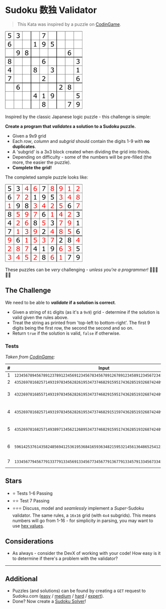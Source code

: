 # Sudoku 数独 Validator

> This Kata was inspired by a puzzle on [CodinGame](https://www.codingame.com/ide/puzzle/sudoku-validator).

![Sudoku Puzzle](img/sudoku.png)

Inspired by the classic Japanese logic puzzle - this challenge is simple:

**Create a program that _validates_ a solution to a Sudoku puzzle.**

* Given a 9x9 grid
* Each _row_, _column_ and _subgrid_ should contain the digits 1-9 with **no duplicates**.
* A 'subgrid' is a 3x3 block created when dividing the grid into thirds.
* Depending on difficulty - some of the numbers will be pre-filled (the more, the easier the puzzle).
* **Complete the grid!**

The completed sample puzzle looks like:

![Completed Sudoku Puzzle](img/sudoku-solution.png)

These puzzles can be _very_ challenging - _unless you're a programmer!_ 💪👩‍💻👨‍💻

## The Challenge

We need to be able to **_validate_ if a solution is correct**.

* Given a string of `81` digits (as it's a `9x9`) grid - determine if the solution is valid given the rules above.
* Treat the string as printed from 'top-left to bottom-right'. The first 9 digits being the first row, the second the second and so on.
* Return `true` if the solution is valid, `false` if otherwise.

### Tests

_Taken from [CodinGame](https://www.codingame.com/ide/puzzle/sudoku-validator):_

| # | Input | Output |
| --- | --- | --- |
| 1 | `123456789456789123789123456912345678345678912678912345891234567234567891567891234` | `true` |
| 2 | `435269781682571493197834562826195347374682915951743628519326874248957136763418259` | `true` |
| 3 | `432269781685571493197834562826195347374682915951743628519326874248957136763418259` | `false` (Row Error) |
| 4 | `435269781682571493197834562826195347374682915159743628519326874248957136763418259` | `false` (Column Error) |
| 5 | `435269781682571493897134562126895347374682915951743628519326874248957136763418259` | `false` (Subgrid Error) |
| 6 | `596142537614358248569412536195368416593634821595321456136486525412368492368741563` | `false` (Incorrect Grid) 
| 7 | `133456779456779133779133456913345677345677913677913345791334567334567791567791334` | `false` (?? _Spoiler_) |

## Stars

* ⭐ Tests 1-6 Passing
* ⭐⭐ Test 7 Passing
* ⭐⭐⭐ Discuss, model and _seamlessly_ implement a _Super_-Sudoku validator. The same rules, a `16x16` grid (with `4x4` subgrids). This means numbers will go from 1-16 - for simplicity in parsing, you may want to use [hex values](https://en.wikipedia.org/wiki/Hexadecimal#Representation).

## Considerations

* As always - consider the DevX of working with your code! How easy is it to determine if there's a problem with the validator?

---

## Additional

* Puzzles (and solutions) can be found by creating a `GET` request to Sudoku.com ([easy](https://sudoku.com/api/getLevel/easy) / [medium](https://sudoku.com/api/getLevel/medium) / [hard](https://sudoku.com/api/getLevel/hard) / [expert](https://sudoku.com/api/getLevel/expert)).
* Done? Now create a [Sudoku Solver](Sudoku-Solver.md)!